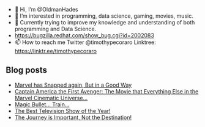 - 👋 Hi, I’m @OldmanHades
- 👀 I’m interested in programming, data science, gaming, movies, music.
- 🌱 Currently trying to improve my knowledge and understanding of both programming and Data Science.
- https://bugzilla.redhat.com/show_bug.cgi?id=2002083
- 📫 How to reach me Twitter @timothypecoraro
Linktree: https://linktr.ee/timothypecoraro

## Blog posts
<!-- BLOG-POST-LIST:START -->
- [Marvel has Snapped again, But in a Good Way](https://medium.com/@timothypecoraro/marvel-has-snapped-again-but-in-a-good-way-d510b318ed6f?source=rss-5097f5c9b801------2)
- [Captain America the First Avenger: The Movie that Everything Else in the Marvel Cinematic Universe…](https://medium.com/@timothypecoraro/captain-america-the-first-avenger-the-movie-everything-else-in-the-marvel-cinematic-universe-was-2f05472324f0?source=rss-5097f5c9b801------2)
- [Magic Bullet… Train…](https://medium.com/@timothypecoraro/magic-bullet-train-d2e6ddb789ff?source=rss-5097f5c9b801------2)
- [The Best Television Show of the Year!](https://medium.com/@timothypecoraro/the-best-television-show-of-the-year-e2e1d404ad68?source=rss-5097f5c9b801------2)
- [The Journey is Important, Not the Destination!](https://medium.com/@timothypecoraro/the-journey-is-important-not-the-destination-2fe666e6eb8e?source=rss-5097f5c9b801------2)
<!-- BLOG-POST-LIST:END -->
